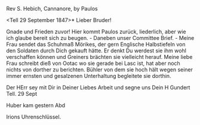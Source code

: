 Rev S. Hebich, Cannanore, by Paulos

 <Tell 29 September 1847>*
Lieber Bruder!

Gnade und Frieden zuvor! Hier kommt Paulos zurück, liederlich, aber wie ich glaube bereit sich zu beugen. - Daneben unser Committee Brief. - Meine Frau sendet das Schuhmaß Mörikes, der gern Englische Halbstiefeln von den Soldaten durch Dich gekauft hätte. Er denkt Du werdest sie ihm wohl verschaffen können und Greiners brächten sie vielleicht herauf. Meine liebe Frau schreibt dieß von Ootac wo sie gerade bei Lasc ist, hat aber noch nichts von dorther zu berichten. Bühler von dem sie hoch hält wegen seiner immer ernsten und gesalzenen Unterhaltung begleitete sie dorthin.

Der HErr sey mit Dir in Deiner Liebes Arbeit und segne uns
 Dein H Gundert
Tell. 29 Sept

Huber kam gestern Abd

Irions Uhrenschlüssel.

